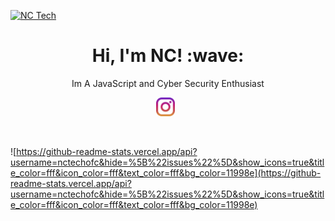 [![NC Tech](https://github.com/nctechofc/nctechofc/blob/main/img/github-icon.jpg?raw=true)](https://github.com/nctechofc/nctechofc)
<h1 align="center"> Hi, I'm NC! :wave:</h1>
<p align="center">Im A JavaScript and Cyber Security Enthusiast</p>
<p align="center">
<a href="https://www.instagram.com/nc_tech_official"><img height="30" src="https://github.com/nctechofc/nctechofc/blob/main/instagram.svg?raw=true"></a>&nbsp;&nbsp;
</p><br/>

![https://github-readme-stats.vercel.app/api?username=nctechofc&hide=%5B%22issues%22%5D&show_icons=true&title_color=fff&icon_color=fff&text_color=fff&bg_color=11998e](https://github-readme-stats.vercel.app/api?username=nctechofc&hide=%5B%22issues%22%5D&show_icons=true&title_color=fff&icon_color=fff&text_color=fff&bg_color=11998e)
